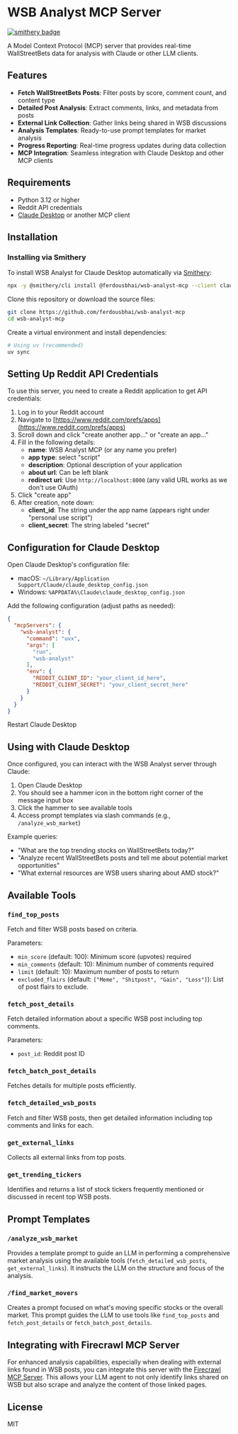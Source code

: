 # WSB Analyst MCP Server

[![smithery badge](https://smithery.ai/badge/@ferdousbhai/wsb-analyst-mcp)](https://smithery.ai/server/@ferdousbhai/wsb-analyst-mcp)

A Model Context Protocol (MCP) server that provides real-time WallStreetBets data for analysis with Claude or other LLM clients.

## Features

- **Fetch WallStreetBets Posts**: Filter posts by score, comment count, and content type
- **Detailed Post Analysis**: Extract comments, links, and metadata from posts
- **External Link Collection**: Gather links being shared in WSB discussions
- **Analysis Templates**: Ready-to-use prompt templates for market analysis
- **Progress Reporting**: Real-time progress updates during data collection
- **MCP Integration**: Seamless integration with Claude Desktop and other MCP clients

## Requirements

- Python 3.12 or higher
- Reddit API credentials
- [Claude Desktop](https://claude.ai/download) or another MCP client

## Installation

### Installing via Smithery

To install WSB Analyst for Claude Desktop automatically via [Smithery](https://smithery.ai/server/@ferdousbhai/wsb-analyst-mcp):

```bash
npx -y @smithery/cli install @ferdousbhai/wsb-analyst-mcp --client claude
```

Clone this repository or download the source files:

```bash
git clone https://github.com/ferdousbhai/wsb-analyst-mcp
cd wsb-analyst-mcp
```

Create a virtual environment and install dependencies:

```bash
# Using uv (recommended)
uv sync
```

## Setting Up Reddit API Credentials

To use this server, you need to create a Reddit application to get API credentials:

1. Log in to your Reddit account
2. Navigate to [https://www.reddit.com/prefs/apps](https://www.reddit.com/prefs/apps)
3. Scroll down and click "create another app..." or "create an app..."
4. Fill in the following details:
   - **name**: WSB Analyst MCP (or any name you prefer)
   - **app type**: select "script"
   - **description**: Optional description of your application
   - **about url**: Can be left blank
   - **redirect uri**: Use `http://localhost:8000` (any valid URL works as we don't use OAuth)
5. Click "create app"
6. After creation, note down:
   - **client_id**: The string under the app name (appears right under "personal use script")
   - **client_secret**: The string labeled "secret"

## Configuration for Claude Desktop

Open Claude Desktop's configuration file:

- macOS: `~/Library/Application Support/Claude/claude_desktop_config.json`
- Windows: `%APPDATA%\Claude\claude_desktop_config.json`

Add the following configuration (adjust paths as needed):

```json
{
  "mcpServers": {
    "wsb-analyst": {
      "command": "uvx",
      "args": [
        "run",
        "wsb-analyst"
      ],
      "env": {
        "REDDIT_CLIENT_ID": "your_client_id_here",
        "REDDIT_CLIENT_SECRET": "your_client_secret_here"
      }
    }
  }
}
```

Restart Claude Desktop

## Using with Claude Desktop

Once configured, you can interact with the WSB Analyst server through Claude:

1. Open Claude Desktop
2. You should see a hammer icon in the bottom right corner of the message input box
3. Click the hammer to see available tools
4. Access prompt templates via slash commands (e.g., `/analyze_wsb_market`)

Example queries:

- "What are the top trending stocks on WallStreetBets today?"
- "Analyze recent WallStreetBets posts and tell me about potential market opportunities"
- "What external resources are WSB users sharing about AMD stock?"

## Available Tools

### `find_top_posts`

Fetch and filter WSB posts based on criteria.

Parameters:

- `min_score` (default: 100): Minimum score (upvotes) required
- `min_comments` (default: 10): Minimum number of comments required
- `limit` (default: 10): Maximum number of posts to return
- `excluded_flairs` (default: `["Meme", "Shitpost", "Gain", "Loss"]`): List of post flairs to exclude.

### `fetch_post_details`

Fetch detailed information about a specific WSB post including top comments.

Parameters:

- `post_id`: Reddit post ID

### `fetch_batch_post_details`

Fetches details for multiple posts efficiently.

### `fetch_detailed_wsb_posts`

Fetch and filter WSB posts, then get detailed information including top comments and links for each.

### `get_external_links`

Collects all external links from top posts.

### `get_trending_tickers`

Identifies and returns a list of stock tickers frequently mentioned or discussed in recent top WSB posts.

## Prompt Templates

### `/analyze_wsb_market`

Provides a template prompt to guide an LLM in performing a comprehensive market analysis using the available tools (`fetch_detailed_wsb_posts`, `get_external_links`). It instructs the LLM on the structure and focus of the analysis.

### `/find_market_movers`

Creates a prompt focused on what's moving specific stocks or the overall market. This prompt guides the LLM to use tools like `find_top_posts` and `fetch_post_details` or `fetch_batch_post_details`.

## Integrating with Firecrawl MCP Server

For enhanced analysis capabilities, especially when dealing with external links found in WSB posts, you can integrate this server with the [Firecrawl MCP Server](https://github.com/mendableai/firecrawl-mcp-server). This allows your LLM agent to not only identify links shared on WSB but also scrape and analyze the content of those linked pages.

## License

MIT
